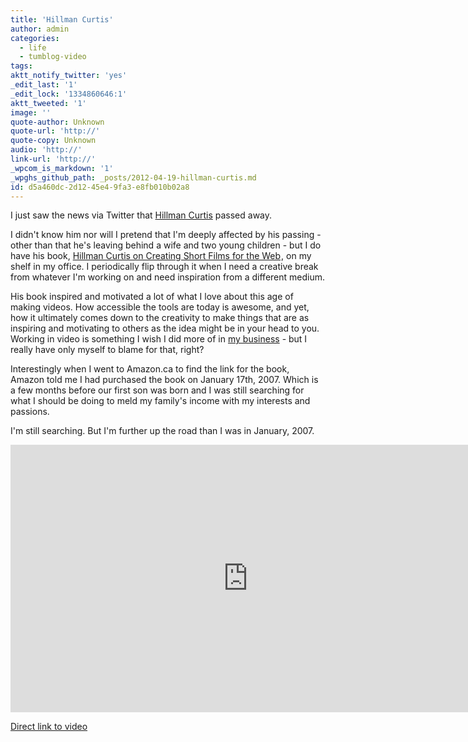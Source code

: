 ```yaml
---
title: 'Hillman Curtis'
author: admin
categories:
  - life
  - tumblog-video
tags: 
aktt_notify_twitter: 'yes'
_edit_last: '1'
_edit_lock: '1334860646:1'
aktt_tweeted: '1'
image: ''
quote-author: Unknown
quote-url: 'http://'
quote-copy: Unknown
audio: 'http://'
link-url: 'http://'
_wpcom_is_markdown: '1'
_wpghs_github_path: _posts/2012-04-19-hillman-curtis.md
id: d5a460dc-2d12-45e4-9fa3-e8fb010b02a8
---
```

<p>I just saw the news via Twitter that <a href="http://hillmancurtis.com/">Hillman Curtis</a> passed away.</p>
<p>I didn't know him nor will I pretend that I'm deeply affected by his passing - other than that he's leaving behind a wife and two young children - but I do have his book, <a href="http://www.amazon.ca/gp/product/0321278917/ref=as_li_ss_tl?ie=UTF8&tag=farawsoclos0a-20&linkCode=as2&camp=15121&creative=390961&creativeASIN=0321278917">Hillman Curtis on Creating Short Films for the Web</a><img src="http://www.assoc-amazon.ca/e/ir?t=farawsoclos0a-20&l=as2&o=15&a=0321278917" width="1" height="1" border="0" alt="" style="border:none !important; margin:0px !important;" />, on my shelf in my office. I periodically flip through it when I need a creative break from whatever I'm working on and need inspiration from a different medium.</p>
<p>His book inspired and motivated a lot of what I love about this age of making videos. How accessible the tools are today is awesome, and yet, how it ultimately comes down to the creativity to make things that are as inspiring and motivating to others as the idea might be in your head to you. Working in video is something I wish I did more of in <a href="http://lemonproductions.ca">my business</a> - but I really have only myself to blame for that, right?</p>
<p>Interestingly when I went to Amazon.ca to find the link for the book, Amazon told me I had purchased the book on January 17th, 2007. Which is a few months before our first son was born and I was still searching for what I should be doing to meld my family's income with my interests and passions.</p>
<p>I'm still searching. But I'm further up the road than I was in January, 2007.</p>
<p><iframe src="http://player.vimeo.com/video/38130536?title=0&amp;byline=0&amp;portrait=0&amp;color=ff9933" width="760" height="428" frameborder="0" webkitAllowFullScreen mozallowfullscreen allowFullScreen></iframe></p>
<p><a href="https://vimeo.com/38130536">Direct link to video</a></p>
